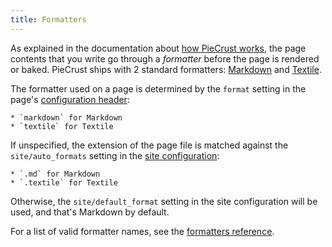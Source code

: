 ```yaml
---
title: Formatters
---
```


As explained in the documentation about [how PieCrust works][how], the page
contents that you write go through a _formatter_ before the page is rendered or
baked. PieCrust ships with 2 standard formatters: [Markdown][] and [Textile][].

The formatter used on a page is determined by the `format` setting in the
page's [configuration header][pageconf]:

    * `markdown` for Markdown
    * `textile` for Textile

If unspecified, the extension of the page file is matched against the
`site/auto_formats` setting in the [site configuration][siteconf]:

    * `.md` for Markdown
    * `.textile` for Textile

Otherwise, the `site/default_format` setting in the site configuration will be
used, and that's Markdown by default.

For a list of valid formatter names, see the [formatters reference][fmtref].



[how]: {{docurl('general/how-it-works')}}
[pageconf]: {{docurl('content/page-configuration')}}
[siteconf]: {{docurl('general/website-configuration')}}
[markdown]: https://en.wikipedia.org/wiki/Markdown
[textile]: https://en.wikipedia.org/wiki/Textile_(markup_language)
[fmtref]: {{docurl('reference/formatters')}}

